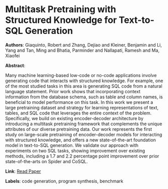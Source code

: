 # Multitask Pretraining with Structured Knowledge for Text-to-SQL Generation

**Authors**: Giaquinto, Robert and Zhang, Dejiao and Kleiner, Benjamin and Li, Yang and Tan, Ming and Bhatia, Parminder and Nallapati, Ramesh and Ma, Xiaofei

**Abstract**:

Many machine learning-based low-code or no-code applications involve generating code that interacts with structured knowledge. For example, one of the most studied tasks in this area is generating SQL code from a natural language statement. Prior work shows that incorporating context information from the database schema, such as table and column names, is beneficial to model performance on this task. In this work we present a large pretraining dataset and strategy for learning representations of text, tables, and SQL code that leverages the entire context of the problem. Specifically, we build on existing encoder-decoder architecture by introducing a multitask pretraining framework that complements the unique attributes of our diverse pretraining data. Our work represents the first study on large-scale pretraining of encoder-decoder models for interacting with structured knowledge, and offers a new state-of-the-art foundation model in text-to-SQL generation. We validate our approach with experiments on two SQL tasks, showing improvement over existing methods, including a 1.7 and 2.2 percentage point improvement over prior state-of-the-arts on Spider and CoSQL.

**Link**: [Read Paper](https://doi.org/10.18653/v1/2023.acl-long.620)

**Labels**: code generation, program synthesis, benchmark
